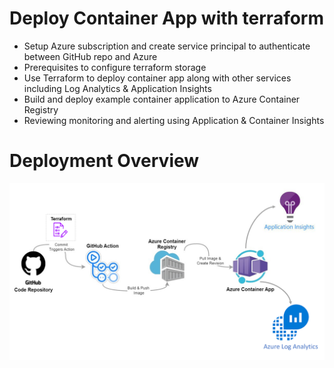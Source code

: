 # Deploy Container App with terraform
- Setup Azure subscription and create service principal to authenticate between GitHub repo and Azure
- Prerequisites to configure terraform storage
- Use Terraform to deploy container app along with other services including Log Analytics & Application Insights
- Build and deploy example container application to Azure Container Registry
- Reviewing monitoring and alerting using Application & Container Insights

# Deployment Overview
![](Workflows.png)